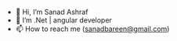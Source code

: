 - 👋 Hi, I’m Sanad Ashraf
- 👀 I’m  .Net | angular developer
- 📫 How to reach me (sanadbareen@gmail.com)

<!---
SANADASHRAF/SANADASHRAF is a ✨ special ✨ repository because its `README.md` (this file) appears on your GitHub profile.
You can click the Preview link to take a look at your changes.
--->
